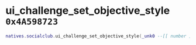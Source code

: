 # ui_challenge_set_objective_style `0x4A598723`

```lua
natives.socialclub.ui_challenge_set_objective_style(_unk0 --[[ number ]], _unk1 --[[ number ]], _unk2 --[[ number ]])
```